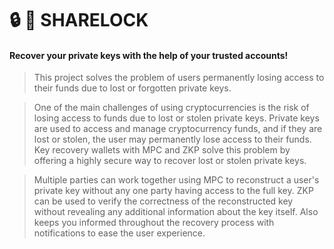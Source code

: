 # 🔒 🔑 SHARELOCK
#### Recover your private keys with the help of your trusted accounts!
> This project solves the problem of users permanently losing access to their funds due to lost or forgotten private keys.

> One of the main challenges of using cryptocurrencies is the risk of losing access to funds due to lost or stolen private keys. Private keys are used to access and manage cryptocurrency funds, and if they are lost or stolen, the user may permanently lose access to their funds. Key recovery wallets with MPC and ZKP solve this problem by offering a highly secure way to recover lost or stolen private keys.

> Multiple parties can work together using MPC to reconstruct a user's private key without any one party having access to the full key. ZKP can be used to verify the correctness of the reconstructed key without revealing any additional information about the key itself.
Also keeps you informed throughout the recovery process with notifications to ease the user experience.
